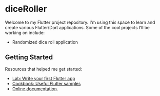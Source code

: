 # diceRoller

Welcome to my Flutter project repository. I'm using this space to learn and create various Flutter/Dart applications. 
Some of the cool projects I'll be working on include:
- Randomized dice roll application

## Getting Started

Resources that helped me get started:

- [Lab: Write your first Flutter app](https://docs.flutter.dev/get-started/codelab)
- [Cookbook: Useful Flutter samples](https://docs.flutter.dev/cookbook)
- [Online documentation](https://docs.flutter.dev/).
